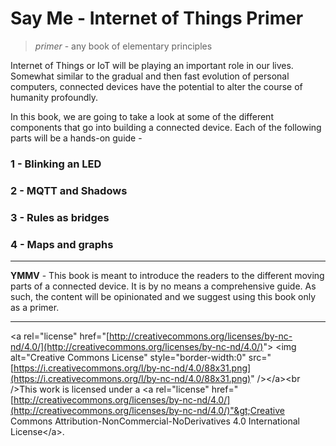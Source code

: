 # Say Me - Internet of Things Primer

> _primer_ - any book of elementary principles

Internet of Things or IoT will be playing an important role in our lives. Somewhat similar to the gradual and then fast evolution of personal computers, connected devices have the potential to alter the course of humanity profoundly.

In this book, we are going to take a look at some of the different components that go into building a connected device. Each of the following parts will be a hands-on guide -

### 1 - Blinking an LED

### 2 - MQTT and Shadows

### 3 - Rules as bridges

### 4 - Maps and graphs

---

**YMMV** - This book is meant to introduce the readers to the different moving parts of a connected device. It is by no means a comprehensive guide. As such, the content will be opinionated and we suggest using this book only as a primer.

---

&lt;a rel="license" href="[http://creativecommons.org/licenses/by-nc-nd/4.0/](http://creativecommons.org/licenses/by-nc-nd/4.0/)"&gt; &lt;img alt="Creative Commons License" style="border-width:0" src="[https://i.creativecommons.org/l/by-nc-nd/4.0/88x31.png](https://i.creativecommons.org/l/by-nc-nd/4.0/88x31.png)" /&gt;&lt;/a&gt;&lt;br /&gt;This work is licensed under a &lt;a rel="license" href="[http://creativecommons.org/licenses/by-nc-nd/4.0/](http://creativecommons.org/licenses/by-nc-nd/4.0/)"&gt;Creative Commons Attribution-NonCommercial-NoDerivatives 4.0 International License&lt;/a&gt;.

